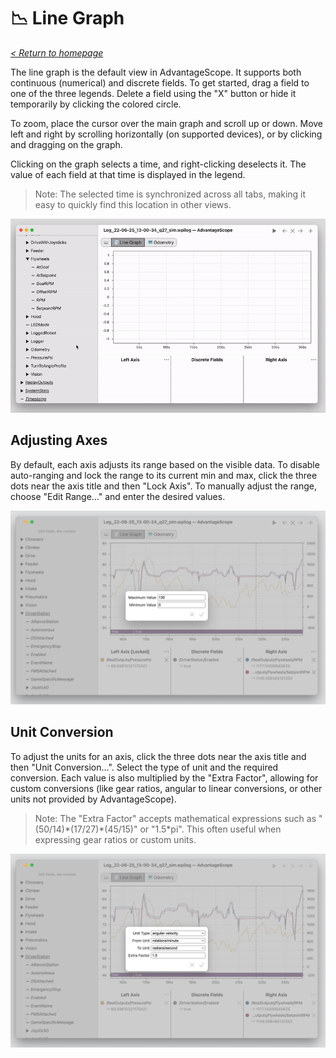 # 📉 Line Graph

_[< Return to homepage](/docs/INDEX.md)_

The line graph is the default view in AdvantageScope. It supports both continuous (numerical) and discrete fields. To get started, drag a field to one of the three legends. Delete a field using the "X" button or hide it temporarily by clicking the colored circle.

To zoom, place the cursor over the main graph and scroll up or down. Move left and right by scrolling horizontally (on supported devices), or by clicking and dragging on the graph.

Clicking on the graph selects a time, and right-clicking deselects it. The value of each field at that time is displayed in the legend.

> Note: The selected time is synchronized across all tabs, making it easy to quickly find this location in other views.

![Line graph demo](/docs/img/line-graph-1.gif)

## Adjusting Axes

By default, each axis adjusts its range based on the visible data. To disable auto-ranging and lock the range to its current min and max, click the three dots near the axis title and then "Lock Axis". To manually adjust the range, choose "Edit Range..." and enter the desired values.

![Editing axis range](/docs/img/line-graph-2.png)

## Unit Conversion

To adjust the units for an axis, click the three dots near the axis title and then "Unit Conversion...". Select the type of unit and the required conversion. Each value is also multiplied by the "Extra Factor", allowing for custom conversions (like gear ratios, angular to linear conversions, or other units not provided by AdvantageScope).

> Note: The "Extra Factor" accepts mathematical expressions such as "(50/14)\*(17/27)\*(45/15)" or "1.5\*pi". This often useful when expressing gear ratios or custom units.

![Editing unit conversion](/docs/img/line-graph-3.png)
